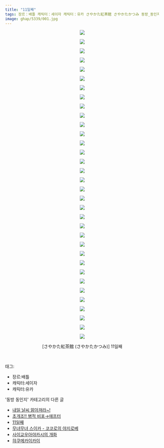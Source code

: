 ```yaml
---
title: "11일째"
tags: 장르：배틀 캐릭터：세이자 캐릭터：유카 さやかた紅茶館 さやかたかつみ 동방_동인지
image: ghap/5339/001.jpg
---
```

<div class="article">
<p style="text-align: center; clear: none; float: none;"><img src="{{ site.nasurl }}/ghap/5339/001.jpg"/></p>
<p style="text-align: center; clear: none; float: none;"><img src="{{ site.nasurl }}/ghap/5339/002.jpg"/></p>
<p style="text-align: center; clear: none; float: none;"><img src="{{ site.nasurl }}/ghap/5339/003.jpg"/></p>
<p style="text-align: center; clear: none; float: none;"><img src="{{ site.nasurl }}/ghap/5339/004.jpg"/></p>
<p style="text-align: center; clear: none; float: none;"><img src="{{ site.nasurl }}/ghap/5339/005.jpg"/></p>
<p style="text-align: center; clear: none; float: none;"><img src="{{ site.nasurl }}/ghap/5339/006.jpg"/></p>
<p style="text-align: center; clear: none; float: none;"><img src="{{ site.nasurl }}/ghap/5339/007.jpg"/></p>
<p style="text-align: center; clear: none; float: none;"><img src="{{ site.nasurl }}/ghap/5339/008.jpg"/></p>
<p style="text-align: center; clear: none; float: none;"><img src="{{ site.nasurl }}/ghap/5339/009.jpg"/></p>
<p style="text-align: center; clear: none; float: none;"><img src="{{ site.nasurl }}/ghap/5339/010.jpg"/></p>
<p style="text-align: center; clear: none; float: none;"><img src="{{ site.nasurl }}/ghap/5339/011.jpg"/></p>
<p style="text-align: center; clear: none; float: none;"><img src="{{ site.nasurl }}/ghap/5339/012.jpg"/></p>
<p style="text-align: center; clear: none; float: none;"><img src="{{ site.nasurl }}/ghap/5339/013.jpg"/></p>
<p style="text-align: center; clear: none; float: none;"><img src="{{ site.nasurl }}/ghap/5339/014.jpg"/></p>
<p style="text-align: center; clear: none; float: none;"><img src="{{ site.nasurl }}/ghap/5339/015.jpg"/></p>
<p style="text-align: center; clear: none; float: none;"><img src="{{ site.nasurl }}/ghap/5339/016.jpg"/></p>
<p style="text-align: center; clear: none; float: none;"><img src="{{ site.nasurl }}/ghap/5339/017.jpg"/></p>
<p style="text-align: center; clear: none; float: none;"><img src="{{ site.nasurl }}/ghap/5339/018.jpg"/></p>
<p style="text-align: center; clear: none; float: none;"><img src="{{ site.nasurl }}/ghap/5339/019.jpg"/></p>
<p style="text-align: center; clear: none; float: none;"><img src="{{ site.nasurl }}/ghap/5339/020.jpg"/></p>
<p style="text-align: center; clear: none; float: none;"><img src="{{ site.nasurl }}/ghap/5339/021.jpg"/></p>
<p style="text-align: center; clear: none; float: none;"><img src="{{ site.nasurl }}/ghap/5339/022.jpg"/></p>
<p style="text-align: center; clear: none; float: none;"><img src="{{ site.nasurl }}/ghap/5339/023.jpg"/></p>
<p style="text-align: center; clear: none; float: none;"><img src="{{ site.nasurl }}/ghap/5339/024.jpg"/></p>
<p style="text-align: center; clear: none; float: none;"><img src="{{ site.nasurl }}/ghap/5339/025.jpg"/></p>
<p style="text-align: center; clear: none; float: none;"><img src="{{ site.nasurl }}/ghap/5339/026.jpg"/></p>
<p style="text-align: center; clear: none; float: none;"><img src="{{ site.nasurl }}/ghap/5339/027.jpg"/></p>
<p style="text-align: center; clear: none; float: none;"><img src="{{ site.nasurl }}/ghap/5339/028.jpg"/></p>
<p style="text-align: center; clear: none; float: none;"><img src="{{ site.nasurl }}/ghap/5339/029.jpg"/></p>
<p style="text-align: center; clear: none; float: none;"><img src="{{ site.nasurl }}/ghap/5339/030.jpg"/></p>
<p style="text-align: center; clear: none; float: none;"><img src="{{ site.nasurl }}/ghap/5339/031.jpg"/></p>
<p style="text-align: center; clear: none; float: none;"><img src="{{ site.nasurl }}/ghap/5339/032.jpg"/></p>
<p style="text-align: center; clear: none; float: none;"><img src="{{ site.nasurl }}/ghap/5339/033.jpg"/></p>
<p style="text-align: center; clear: none; float: none;"><img src="{{ site.nasurl }}/ghap/5339/034.jpg"/></p>
<p style="text-align: center; clear: none; float: none;">[さやかた紅茶館 (さやかたかつみ)] 11일째</p>
<p><br/></p>
</div><div class="tagTrail">
<p>태그: </p>
<ul>
<li>장르:배틀</li>
<li>캐릭터:세이자</li>
<li>캐릭터:유카</li>
</ul>
</div><div class="another">
<p>'동방 동인지' 카테고리의 다른 글</p>
<ul>
<li><a href="/2018-12-16-ghap_5359">내일 날씨 맑아져라~!</a></li>
<li><a href="/2018-12-13-ghap_5341">초개조!! 병적 비포→애프터</a></li>
<li><a href="/2018-12-11-ghap_5339">11일째</a></li>
<li><a href="/2018-12-11-ghap_5338">무녀무녀 스이카 - 코코로의 야지로베</a></li>
<li><a href="/2018-12-10-ghap_5321">사이교우아야카시의 개화</a></li>
<li><a href="/2018-11-28-ghap_5271">햐쿠메카이카이</a></li>
</ul>
</div>